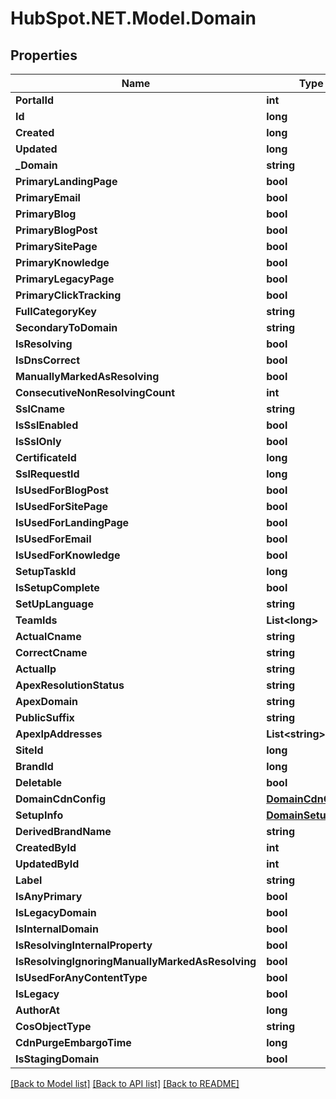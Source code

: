 # HubSpot.NET.Model.Domain

## Properties

Name | Type | Description | Notes
------------ | ------------- | ------------- | -------------
**PortalId** | **int** |  | 
**Id** | **long** |  | 
**Created** | **long** |  | 
**Updated** | **long** |  | 
**_Domain** | **string** |  | 
**PrimaryLandingPage** | **bool** |  | 
**PrimaryEmail** | **bool** |  | 
**PrimaryBlog** | **bool** |  | 
**PrimaryBlogPost** | **bool** |  | 
**PrimarySitePage** | **bool** |  | 
**PrimaryKnowledge** | **bool** |  | 
**PrimaryLegacyPage** | **bool** |  | 
**PrimaryClickTracking** | **bool** |  | 
**FullCategoryKey** | **string** |  | 
**SecondaryToDomain** | **string** |  | 
**IsResolving** | **bool** |  | 
**IsDnsCorrect** | **bool** |  | 
**ManuallyMarkedAsResolving** | **bool** |  | 
**ConsecutiveNonResolvingCount** | **int** |  | 
**SslCname** | **string** |  | 
**IsSslEnabled** | **bool** |  | 
**IsSslOnly** | **bool** |  | 
**CertificateId** | **long** |  | 
**SslRequestId** | **long** |  | 
**IsUsedForBlogPost** | **bool** |  | 
**IsUsedForSitePage** | **bool** |  | 
**IsUsedForLandingPage** | **bool** |  | 
**IsUsedForEmail** | **bool** |  | 
**IsUsedForKnowledge** | **bool** |  | 
**SetupTaskId** | **long** |  | 
**IsSetupComplete** | **bool** |  | 
**SetUpLanguage** | **string** |  | 
**TeamIds** | **List&lt;long&gt;** |  | 
**ActualCname** | **string** |  | 
**CorrectCname** | **string** |  | 
**ActualIp** | **string** |  | 
**ApexResolutionStatus** | **string** |  | 
**ApexDomain** | **string** |  | 
**PublicSuffix** | **string** |  | 
**ApexIpAddresses** | **List&lt;string&gt;** |  | 
**SiteId** | **long** |  | 
**BrandId** | **long** |  | 
**Deletable** | **bool** |  | 
**DomainCdnConfig** | [**DomainCdnConfig**](DomainCdnConfig.md) |  | 
**SetupInfo** | [**DomainSetupInfo**](DomainSetupInfo.md) |  | 
**DerivedBrandName** | **string** |  | 
**CreatedById** | **int** |  | 
**UpdatedById** | **int** |  | 
**Label** | **string** |  | 
**IsAnyPrimary** | **bool** |  | 
**IsLegacyDomain** | **bool** |  | 
**IsInternalDomain** | **bool** |  | 
**IsResolvingInternalProperty** | **bool** |  | 
**IsResolvingIgnoringManuallyMarkedAsResolving** | **bool** |  | 
**IsUsedForAnyContentType** | **bool** |  | 
**IsLegacy** | **bool** |  | 
**AuthorAt** | **long** |  | 
**CosObjectType** | **string** |  | 
**CdnPurgeEmbargoTime** | **long** |  | 
**IsStagingDomain** | **bool** |  | 

[[Back to Model list]](../README.md#documentation-for-models) [[Back to API list]](../README.md#documentation-for-api-endpoints) [[Back to README]](../README.md)


